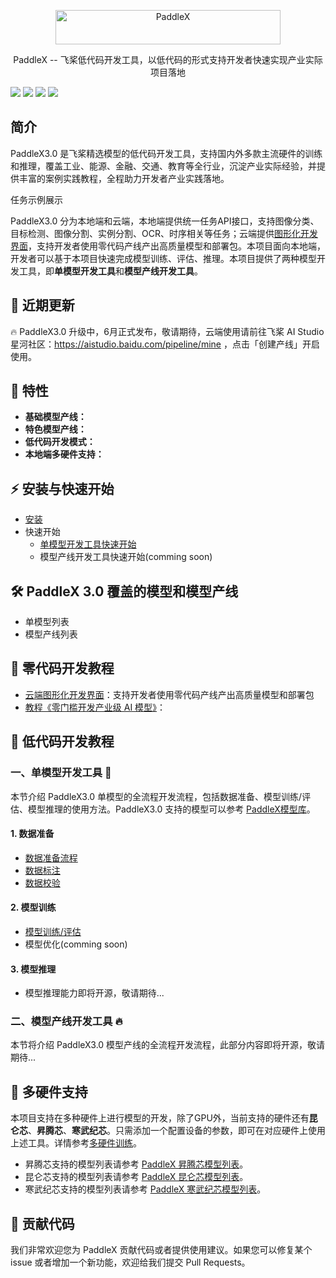 <p align="center">
  <img src="https://github.com/PaddlePaddle/PaddleX/assets/45199522/63c6d059-234f-4a27-955e-ac89d81409ee" width="360" height ="55" alt="PaddleX" align="middle" />
</p>

<p align= "center"> PaddleX -- 飞桨低代码开发工具，以低代码的形式支持开发者快速实现产业实际项目落地 </p>

<p align="left">
    <a href="./LICENSE"><img src="https://img.shields.io/badge/license-Apache%202-red.svg"></a>
    <a href=""><img src="https://img.shields.io/badge/python-3.8%2C%203.9%2C%203.10-blue.svg"></a>
    <a href=""><img src="https://img.shields.io/badge/os-linux%2C%20windows-orange.svg"></a>
    <a href=""><img src="https://img.shields.io/badge/hardware-intel cpu%2C%20gpu%2C%20xpu%2C%20npu%2C%20mlu-yellow.svg"></a>
</p>

## 简介
PaddleX3.0 是飞桨精选模型的低代码开发工具，支持国内外多款主流硬件的训练和推理，覆盖工业、能源、金融、交通、教育等全行业，沉淀产业实际经验，并提供丰富的案例实践教程，全程助力开发者产业实践落地。

任务示例展示

PaddleX3.0 分为本地端和云端，本地端提供统一任务API接口，支持图像分类、目标检测、图像分割、实例分割、OCR、时序相关等任务；云端提供[图形化开发界面](https://aistudio.baidu.com/pipeline/mine)，支持开发者使用零代码产线产出高质量模型和部署包。本项目面向本地端，开发者可以基于本项目快速完成模型训练、评估、推理。本项目提供了两种模型开发工具，即**单模型开发工具**和**模型产线开发工具**。

## 📣 近期更新
🔥 PaddleX3.0 升级中，6月正式发布，敬请期待，云端使用请前往飞桨 AI Studio 星河社区：https://aistudio.baidu.com/pipeline/mine ，点击「创建产线」开启使用。

## 🌟 特性
  - **基础模型产线：**
  - **特色模型产线：**
  - **低代码开发模式：**
  - **本地端多硬件支持：**


## ⚡ 安装与快速开始
- [安装](./docs/tutorials/INSTALL.md)
- 快速开始
  - [单模型开发工具快速开始](./docs/tutorials/QUCK_STARTED.md)
  - 模型产线开发工具快速开始(comming soon)

## 🛠️ PaddleX 3.0 覆盖的模型和模型产线
  - 单模型列表
  - 模型产线列表

## 📖 零代码开发教程
- [云端图形化开发界面](https://aistudio.baidu.com/pipeline/mine)：支持开发者使用零代码产线产出高质量模型和部署包
- [教程《零门槛开发产业级 AI 模型》](https://aistudio.baidu.com/practical/introduce/546656605663301)：

## 📖 低代码开发教程

### 一、单模型开发工具 🚀
本节介绍 PaddleX3.0 单模型的全流程开发流程，包括数据准备、模型训练/评估、模型推理的使用方法。PaddleX3.0 支持的模型可以参考 [PaddleX模型库](./docs/tutorials/models/support_model_list.md)。

#### 1. 数据准备
- [数据准备流程](./docs/data/README.md)
- [数据标注](./docs/tutorials/data/annotation/README.md)
- [数据校验](./docs/tutorials/data/dataset_check.md)

#### 2. 模型训练
- [模型训练/评估](./docs/tutorials/train/README.md)
- 模型优化(comming soon)

#### 3. 模型推理
- 模型推理能力即将开源，敬请期待...

### 二、模型产线开发工具 🔥
本节将介绍 PaddleX3.0 模型产线的全流程开发流程，此部分内容即将开源，敬请期待...

## 🌟 多硬件支持
本项目支持在多种硬件上进行模型的开发，除了GPU外，当前支持的硬件还有**昆仑芯**、**昇腾芯**、**寒武纪芯**。只需添加一个配置设备的参数，即可在对应硬件上使用上述工具。详情参考[多硬件训练](./docs/tutorials/train/multi_device_train.md)。

- 昇腾芯支持的模型列表请参考 [PaddleX 昇腾芯模型列表](./docs/tutorials/models/support_npu_model_list.md)。
- 昆仑芯支持的模型列表请参考 [PaddleX 昆仑芯模型列表](./docs/tutorials/models/support_xpu_model_list.md)。
- 寒武纪芯支持的模型列表请参考 [PaddleX 寒武纪芯模型列表](./docs/tutorials/models/support_mlu_model_list.md)。


## 👀 贡献代码

我们非常欢迎您为 PaddleX 贡献代码或者提供使用建议。如果您可以修复某个 issue 或者增加一个新功能，欢迎给我们提交 Pull Requests。


